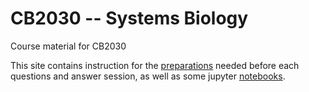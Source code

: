 # CB2030 -- Systems Biology
Course material for CB2030

This site contains instruction for the [preparations](prep/index) needed before each questions and answer session, as well as some jupyter [notebooks](nb/index).
